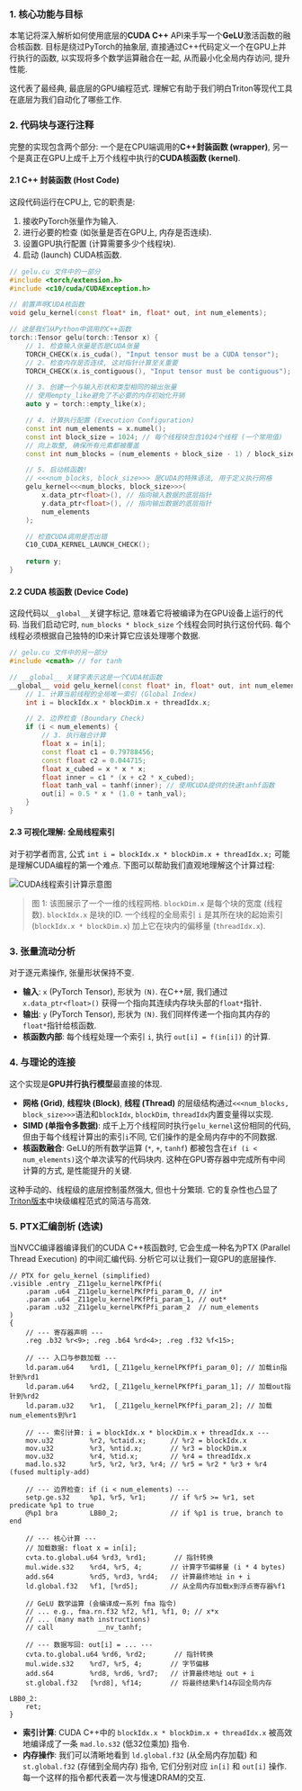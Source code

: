 ### 1. 核心功能与目标

本笔记将深入解析如何使用底层的**CUDA C++** API来手写一个**GeLU**激活函数的融合核函数. 目标是绕过PyTorch的抽象层, 直接通过C++代码定义一个在GPU上并行执行的函数, 以实现将多个数学运算融合在一起, 从而最小化全局内存访问, 提升性能.

这代表了最经典, 最底层的GPU编程范式. 理解它有助于我们明白Triton等现代工具在底层为我们自动化了哪些工作.

### 2. 代码块与逐行注释

完整的实现包含两个部分: 一个是在CPU端调用的**C++封装函数 (wrapper)**, 另一个是真正在GPU上成千上万个线程中执行的**CUDA核函数 (kernel)**.

#### 2.1 C++ 封装函数 (Host Code)

这段代码运行在CPU上, 它的职责是:
1.  接收PyTorch张量作为输入.
2.  进行必要的检查 (如张量是否在GPU上, 内存是否连续).
3.  设置GPU执行配置 (计算需要多少个线程块).
4.  启动 (launch) CUDA核函数.

```cpp
// gelu.cu 文件中的一部分
#include <torch/extension.h>
#include <c10/cuda/CUDAException.h>

// 前置声明CUDA核函数
void gelu_kernel(const float* in, float* out, int num_elements);

// 这是我们从Python中调用的C++函数
torch::Tensor gelu(torch::Tensor x) {
    // 1. 检查输入张量是否是CUDA张量
    TORCH_CHECK(x.is_cuda(), "Input tensor must be a CUDA tensor");
    // 2. 检查内存是否连续, 这对指针计算至关重要
    TORCH_CHECK(x.is_contiguous(), "Input tensor must be contiguous");

    // 3. 创建一个与输入形状和类型相同的输出张量
    // 使用empty_like避免了不必要的内存初始化开销
    auto y = torch::empty_like(x);

    // 4. 计算执行配置 (Execution Configuration)
    const int num_elements = x.numel();
    const int block_size = 1024; // 每个线程块包含1024个线程 (一个常用值)
    // 向上取整, 确保所有元素都被覆盖
    const int num_blocks = (num_elements + block_size - 1) / block_size;

    // 5. 启动核函数!
    // <<<num_blocks, block_size>>> 是CUDA的特殊语法, 用于定义执行网格
    gelu_kernel<<<num_blocks, block_size>>>(
        x.data_ptr<float>(), // 指向输入数据的底层指针
        y.data_ptr<float>(), // 指向输出数据的底层指针
        num_elements
    );

    // 检查CUDA调用是否出错
    C10_CUDA_KERNEL_LAUNCH_CHECK();
    
    return y;
}
```

#### 2.2 CUDA 核函数 (Device Code)

这段代码以`__global__`关键字标记, 意味着它将被编译为在GPU设备上运行的代码. 当我们启动它时, `num_blocks * block_size` 个线程会同时执行这份代码. 每个线程必须根据自己独特的ID来计算它应该处理哪个数据.

```cpp
// gelu.cu 文件中的另一部分
#include <cmath> // for tanh

// __global__ 关键字表示这是一个CUDA核函数
__global__ void gelu_kernel(const float* in, float* out, int num_elements) {
    // 1. 计算当前线程的全局唯一索引 (Global Index)
    int i = blockIdx.x * blockDim.x + threadIdx.x;

    // 2. 边界检查 (Boundary Check)
    if (i < num_elements) {
        // 3. 执行融合计算
        float x = in[i];
        const float c1 = 0.79788456;
        const float c2 = 0.044715;
        float x_cubed = x * x * x;
        float inner = c1 * (x + c2 * x_cubed);
        float tanh_val = tanhf(inner); // 使用CUDA提供的快速tanhf函数
        out[i] = 0.5 * x * (1.0 + tanh_val);
    }
}
```

#### 2.3 可视化理解: 全局线程索引

对于初学者而言, 公式 `int i = blockIdx.x * blockDim.x + threadIdx.x;` 可能是理解CUDA编程的第一个难点. 下图可以帮助我们直观地理解这个计算过程:

![CUDA线程索引计算示意图](https://developer.download.nvidia.com/assets/cuda/files/reduction.png)
> 图 1: 该图展示了一个一维的线程网格. `blockDim.x` 是每个块的宽度 (线程数). `blockIdx.x` 是块的ID. 一个线程的全局索引 `i` 是其所在块的起始索引 (`blockIdx.x * blockDim.x`) 加上它在块内的偏移量 (`threadIdx.x`).

### 3. 张量流动分析

对于逐元素操作, 张量形状保持不变.
- **输入**: `x` (PyTorch Tensor), 形状为 `(N)`. 在C++层, 我们通过 `x.data_ptr<float>()` 获得一个指向其连续内存块头部的`float*`指针.
- **输出**: `y` (PyTorch Tensor), 形状为 `(N)`. 我们同样传递一个指向其内存的`float*`指针给核函数.
- **核函数内部**: 每个线程处理一个索引 `i`, 执行 `out[i] = f(in[i])` 的计算.

### 4. 与理论的连接

这个实现是**GPU并行执行模型**最直接的体现.
- **网格 (Grid)**, **线程块 (Block)**, **线程 (Thread)** 的层级结构通过`<<<num_blocks, block_size>>>`语法和`blockIdx`, `blockDim`, `threadIdx`内置变量得以实现.
- **SIMD (单指令多数据)**: 成千上万个线程同时执行`gelu_kernel`这份相同的代码, 但由于每个线程计算出的索引`i`不同, 它们操作的是全局内存中的不同数据.
- **核函数融合**: GeLU的所有数学运算 (`*`, `+`, `tanhf`) 都被包含在`if (i < num_elements)`这个单次读写的代码块内. 这种在GPU寄存器中完成所有中间计算的方式, 是性能提升的关键.

这种手动的、线程级的底层控制虽然强大, 但也十分繁琐. 它的复杂性也凸显了[Triton版本](./Lecture6-Code-Triton-GeLU)中块级编程范式的简洁与高效.

### 5. PTX汇编剖析 (选读)

当NVCC编译器编译我们的CUDA C++核函数时, 它会生成一种名为PTX (Parallel Thread Execution) 的中间汇编代码. 分析它可以让我们一窥GPU的底层操作.

```ptx
// PTX for gelu_kernel (simplified)
.visible .entry _Z11gelu_kernelPKfPfi(
    .param .u64 _Z11gelu_kernelPKfPfi_param_0, // in*
    .param .u64 _Z11gelu_kernelPKfPfi_param_1, // out*
    .param .u32 _Z11gelu_kernelPKfPfi_param_2  // num_elements
)
{
    // --- 寄存器声明 ---
    .reg .b32 %r<9>; .reg .b64 %rd<4>; .reg .f32 %f<15>;

    // --- 入口与参数加载 ---
    ld.param.u64    %rd1, [_Z11gelu_kernelPKfPfi_param_0]; // 加载in指针到%rd1
    ld.param.u64    %rd2, [_Z11gelu_kernelPKfPfi_param_1]; // 加载out指针到%rd2
    ld.param.u32    %r1,  [_Z11gelu_kernelPKfPfi_param_2]; // 加载num_elements到%r1

    // --- 索引计算: i = blockIdx.x * blockDim.x + threadIdx.x ---
    mov.u32         %r2, %ctaid.x;      // %r2 = blockIdx.x
    mov.u32         %r3, %ntid.x;       // %r3 = blockDim.x
    mov.u32         %r4, %tid.x;        // %r4 = threadIdx.x
    mad.lo.s32      %r5, %r2, %r3, %r4; // %r5 = %r2 * %r3 + %r4 (fused multiply-add)

    // --- 边界检查: if (i < num_elements) ---
    setp.ge.s32     %p1, %r5, %r1;      // if %r5 >= %r1, set predicate %p1 to true
    @%p1 bra        LBB0_2;             // if %p1 is true, branch to end

    // --- 核心计算 ---
    // 加载数据: float x = in[i];
    cvta.to.global.u64 %rd3, %rd1;       // 指针转换
    mul.wide.s32    %rd4, %r5, 4;       // 计算字节偏移量 (i * 4 bytes)
    add.s64         %rd5, %rd3, %rd4;   // 计算最终地址 in + i
    ld.global.f32   %f1, [%rd5];        // 从全局内存加载x到浮点寄存器%f1

    // GeLU 数学运算 (会编译成一系列 fma 指令)
    // ... e.g., fma.rn.f32 %f2, %f1, %f1, 0; // x*x
    // ... (many math instructions)
    // call           __nv_tanhf;

    // --- 数据写回: out[i] = ... ---
    cvta.to.global.u64 %rd6, %rd2;       // 指针转换
    mul.wide.s32    %rd7, %r5, 4;       // 字节偏移
    add.s64         %rd8, %rd6, %rd7;   // 计算最终地址 out + i
    st.global.f32   [%rd8], %f14;       // 将最终结果%f14存回全局内存

LBB0_2:
    ret;
}
```

- **索引计算**: CUDA C++中的 `blockIdx.x * blockDim.x + threadIdx.x` 被高效地编译成了一条 `mad.lo.s32` (低32位乘加) 指令.
- **内存操作**: 我们可以清晰地看到 `ld.global.f32` (从全局内存加载) 和 `st.global.f32` (存储到全局内存) 指令, 它们分别对应 `in[i]` 和 `out[i]` 操作. 每一个这样的指令都代表着一次与慢速DRAM的交互.
